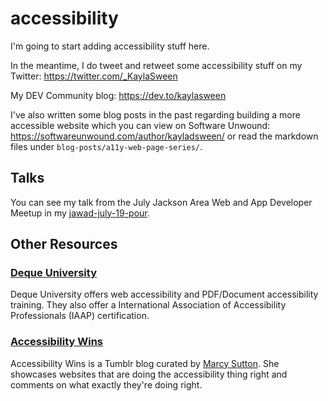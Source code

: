 # accessibility
I'm going to start adding accessibility stuff here.

In the meantime, I do tweet and retweet some accessibility stuff on my Twitter: https://twitter.com/_KaylaSween

My DEV Community blog: https://dev.to/kaylasween

I've also written some blog posts in the past regarding building a more accessible website which you can view on Software Unwound: https://softwareunwound.com/author/kayladsween/ or read the markdown files under `blog-posts/a11y-web-page-series/`.

<h2>Talks</h2>
You can see my talk from the July Jackson Area Web and App Developer Meetup in my <a href="https://github.com/kaylasween/jawad-july-19-pour">jawad-july-19-pour</a>.

<h2>Other Resources</h2>
<h3><a href="https://dequeuniversity.com">Deque University</a></h3>
Deque University offers web accessibility and PDF/Document accessibility training. They also offer a International Association of Accessibility Professionals (IAAP) certification.
<h3><a href="https://a11ywins.tumblr.com">Accessibility Wins</a></h3>
Accessibility Wins is a Tumblr blog curated by <a href="https://marcysutton.com">Marcy Sutton</a>. She showcases websites that are doing the accessibility thing right and comments on what exactly they're doing right.
